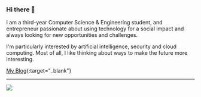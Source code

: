 ### Hi there 👋

I am a third-year Computer Science & Engineering student, and entrepreneur passionate about using technology for a social impact and always looking for new opportunities and challenges.

I'm particularly interested by artificial intelligence, security and cloud computing. Most of all, I like thinking about ways to make the future more interesting.

[My Blog](https://ravijain.in){:target="_blank"}

*** 
<img src="https://github-readme-stats.vercel.app/api?username=ravijainpro&&show_icons=true&title_color=ffffff&icon_color=bb2acf&text_color=daf7dc&bg_color=191919">
